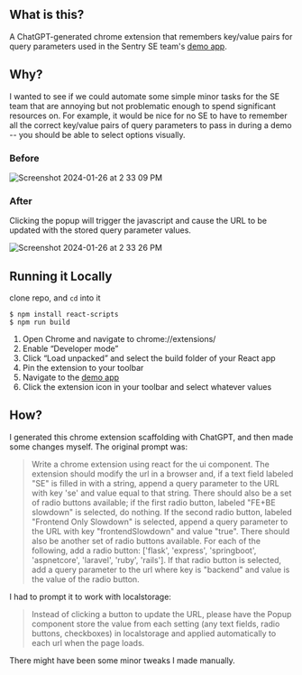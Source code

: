 ## What is this?

A ChatGPT-generated chrome extension that remembers key/value pairs for query parameters used in the Sentry SE team's [demo app](https://application-monitoring-react-dot-sales-engineering-sf.appspot.com/).

## Why?

I wanted to see if we could automate some simple minor tasks for the SE team that are annoying but not problematic enough to spend significant resources on. For example, it would be nice for no SE to have to remember all the correct key/value pairs of query parameters to pass in during a demo -- you should be able to select options visually.

### Before
![Screenshot 2024-01-26 at 2 33 09 PM](https://github.com/cstavitsky/se-friend/assets/12092849/52929c42-009a-410f-8b59-2e1f95d43f7b)

### After
Clicking the popup will trigger the javascript and cause the URL to be updated with the stored query parameter values.

![Screenshot 2024-01-26 at 2 33 26 PM](https://github.com/cstavitsky/se-friend/assets/12092849/5c8ffdc8-3fe7-4f28-8986-ad201c48c06d)

## Running it Locally

clone repo, and `cd` into it

```
$ npm install react-scripts
$ npm run build
```

1. Open Chrome and navigate to chrome://extensions/
2. Enable “Developer mode”
3. Click “Load unpacked” and select the build folder of your React app
4. Pin the extension to your toolbar
5. Navigate to the [demo app](https://application-monitoring-react-dot-sales-engineering-sf.appspot.com/)
6. Click the extension icon in your toolbar and select whatever values

## How?
I generated this chrome extension scaffolding with ChatGPT, and then made some changes myself. The original prompt was:

>Write a chrome extension using react for the ui component. The extension should modify the url in a browser and, if a text field labeled "SE" is filled in with a string,  append a query parameter to the URL with key 'se' and value equal to that string.
>There should also be a set of radio buttons available; if the first radio button, labeled "FE+BE slowdown" is selected, do nothing. If the second radio button, labeled "Frontend Only Slowdown" is selected, append a query parameter to the URL with key "frontendSlowdown" and value "true".
>There should also be another set of radio buttons available.  For each of the following, add a radio button: ['flask', 'express', 'springboot', 'aspnetcore', 'laravel', 'ruby', 'rails']. If that radio button is selected, add a query parameter to the url where key is "backend" and value is the value of the radio button.

I had to prompt it to work with localstorage:

>Instead of clicking a button to update the URL, please have the Popup component store the value from each setting (any text fields, radio buttons, checkboxes) in localstorage and applied automatically to each url when the page loads.

There might have been some minor tweaks I made manually.


